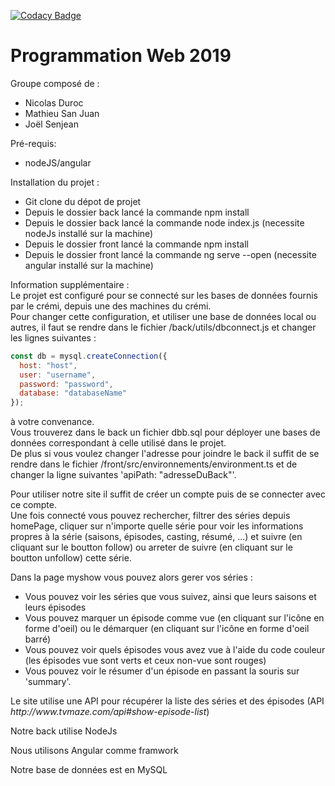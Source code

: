 [![Codacy Badge](https://api.codacy.com/project/badge/Grade/0c375ba0ebca4b50842097e91def4531)](https://www.codacy.com/manual/nicolas.duroc/PWEB_Projet2019_JS_MSJ_ND?utm_source=github.com&amp;utm_medium=referral&amp;utm_content=nduroc/PWEB_Projet2019_JS_MSJ_ND&amp;utm_campaign=Badge_Grade)
# Programmation Web 2019 
 
 Groupe composé de :
 <ul>
 <li> Nicolas Duroc</li>
 <li> Mathieu San Juan</li>
 <li> Joël    Senjean</li>
 </ul>
Pré-requis:
<ul>
 <li>nodeJS/angular</li>
</ul>


Installation du projet :
<ul>
 <li>Git clone du dépot de projet</li>
 <li>Depuis le dossier back lancé la commande npm install</li>
 <li>Depuis le dossier back lancé la commande node index.js (necessite nodeJs installé sur la machine)</li>
 <li>Depuis le dossier front lancé la commande npm install</li>
 <li>Depuis le dossier front lancé la commande ng serve --open (necessite angular installé sur la machine)</li>
</ul>

Information supplémentaire :<br>
Le projet est configuré pour se connecté sur les bases de données fournis par le crémi, depuis une des machines du crémi.<br>
Pour changer cette configuration, et utiliser une base de données local ou autres, il faut se rendre dans le fichier /back/utils/dbconnect.js et changer les lignes suivantes :

```js
const db = mysql.createConnection({
  host: "host",
  user: "username",
  password: "password",
  database: "databaseName"
});
```

à votre convenance.<br>
Vous trouverez dans le back un fichier dbb.sql pour déployer une bases de données correspondant à celle utilisé dans le projet.<br>
De plus si vous voulez changer l'adresse pour joindre le back il suffit de se rendre dans le fichier /front/src/environnements/environment.ts et de changer la ligne suivantes 'apiPath: "adresseDuBack"'.

Pour utiliser notre site il suffit de créer un compte puis de se connecter avec ce compte.<br>
Une fois connecté vous pouvez rechercher, filtrer des séries depuis homePage, cliquer sur n'importe quelle série pour voir les informations propres à la série (saisons, épisodes, casting, résumé, ...) et suivre (en cliquant sur le boutton follow) ou arreter de suivre (en cliquant sur le boutton unfollow) cette série.

Dans la page myshow vous pouvez alors gerer vos séries :
<ul>
 <li>Vous pouvez voir les séries que vous suivez, ainsi que leurs saisons et leurs épisodes</li>
 <li>Vous pouvez marquer un épisode comme vue (en cliquant sur l'icône en forme d'oeil) ou le démarquer (en cliquant sur l'icône en forme d'oeil barré)</li>
 <li>Vous pouvez voir quels épisodes vous avez vue à l'aide du code couleur (les épisodes vue sont verts et ceux non-vue sont rouges)</li>
 <li>Vous pouvez voir le résumer d'un épisode en passant la souris sur 'summary'.</li>
</ul>

<p>Le site utilise une API pour récupérer la liste des séries et des épisodes (API <I>http://www.tvmaze.com/api#show-episode-list</I>)</p>
<p> Notre back utilise NodeJs </p>
<p> Nous utilisons Angular comme framwork </p>
<p> Notre base de données est en MySQL</p>
